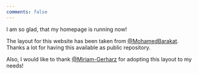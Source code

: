 ```yaml
---
comments: false
---
```


I am so glad, that my homepage is running now!

The layout for this website has been taken from [@MohamedBarakat](https://github.com/mohamed-barakat). Thanks a lot for having this available as public repository.

Also, I would like to thank [@Miriam-Gerharz](https://github.com/Miriam-Gerharz) for adopting this layout to my needs!

<!--You can do bullet points like this
* a
* b-->
